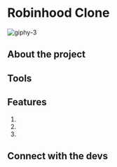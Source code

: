 # Robinhood Clone 
![giphy-3](https://user-images.githubusercontent.com/44792993/205780446-d70df60b-9abc-47da-a300-38501ddf14c1.gif)


## About the project

## Tools

## Features
1.
2.
3.

## Connect with the devs
